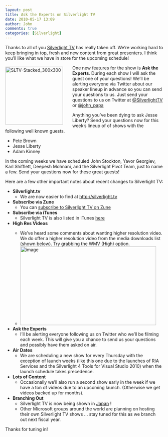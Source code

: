 ```yaml
---
layout: post
title: Ask the Experts on Silverlight TV
date: 2010-05-17 13:09
author: John
comments: true
categories: [Silverlight]
---
```

<p>Thanks to all of you <a href="http://silverlight.tv">Silverlight TV</a> has really taken off. We’re working hard to keep bringing in top, fresh and new content from great presenters. I think you’ll like what we have in store for the upcoming schedule!</p>  <p><img style="border-bottom: 0px; border-left: 0px; margin: 5px 30px 5px 0px; display: inline; border-top: 0px; border-right: 0px" title="SLTV-Stacked_300x300" border="0" alt="SLTV-Stacked_300x300" align="left" src="http://images.johnpapa.net/wp-content/uploads/files/media/image/WindowsLiveWriter/YouAsktheQuestions_87D2/SLTV-Stacked_300x300_3.png" width="184" height="184" />One new features for the show is <strong>Ask the Experts</strong>. During each show I will ask the guest one of your questions! We’ll be alerting everyone via Twitter about our speaker lineup in advance so you can send your questions to us. Just send your questions to us on Twitter at <a href="http://twitter.com/silverlighttv">@SilverlightTV</a> or <a href="http://twitter.com/john_papa">@john_papa</a></p>  <p>Anything you’ve been dying to ask Jesse Liberty? Send your questions now for this week’s lineup of of shows with the following well known guests. </p>  <ul>   <li>Pete Brown </li>    <li>Jesse Liberty </li>    <li>Adam Kinney </li> </ul>  <p>In the coming weeks we have scheduled John Stockton, Yavor Georgiev, Karl Shifflett, Deepesh Mohnani, and the Silverlight Pivot Team, just to name a few. Send your questions now for these great guests!</p>  <p>Here are a few other important notes about recent changes to Silverlight TV:</p>  <ul>   <li><strong>Silverlight.tv</strong>       <ul>       <li>We are now easier to find at <a href="http://silverlight.tv">http://silverlight.tv</a> </li>     </ul>   </li>    <li><strong>Subscribe via Zune</strong>       <ul>       <li>You can <a href="http://channel9.msdn.com/shows/SilverlightTV/feed/zune/">subscribe to Silverlight TV on Zune</a> </li>     </ul>   </li>    <li><strong>Subscribe via iTunes</strong>       <ul>       <li>Silverlight TV is also listed in iTunes <a href="http://itunes.apple.com/us/podcast/silverlight-tv/id351003683">here</a> </li>     </ul>   </li>    <li><strong>High Res Videos</strong></li>    <ul>     <li>We’ve heard some comments about wanting higher resolution video. We do offer a higher resolution video from the media downloads list (shown below). Try grabbing the WMV (High) option.</li>      <li><a href="http://images.johnpapa.net/wp-content/uploads/files/media/image/WindowsLiveWriter/YouAsktheQuestions_87D2/image_2.png"><img style="border-bottom: 0px; border-left: 0px; display: inline; border-top: 0px; border-right: 0px" title="image" border="0" alt="image" src="http://images.johnpapa.net/wp-content/uploads/files/media/image/WindowsLiveWriter/YouAsktheQuestions_87D2/image_thumb.png" width="433" height="251" /></a> </li>   </ul>    <li><strong>Ask the Experts</strong>       <ul>       <li>I’ll be alerting everyone following us on Twitter who we’ll be filming each week. This will give you a chance to send us your questions and possibly have them asked on air. </li>     </ul>   </li>    <li><strong>Air Dates</strong>       <ul>       <li>We are scheduling a new show for every Thursday with the exception of launch weeks (like this one due to the launches of RIA Services and the Silverlight 4 Tools for Visual Studio 2010) when the launch schedule takes precedence. </li>     </ul>   </li>    <li><strong>Lots of Content</strong>       <ul>       <li>Occasionally we’ll also run a second show early in the week if we have a ton of videos due to an upcoming launch. (Otherwise we get videos backed up for months). </li>     </ul>   </li>    <li><strong>Branching Out</strong>       <ul>       <li>Silverlight TV is now being shown in <a href="http://www.microsoft.com/japan/powerpro/projectux/silverlighttv/default.mspx?v=4">Japan</a> ! </li>        <li>Other Microsoft groups around the world are planning on hosting their own Silverlight TV shows … stay tuned for this as we branch out next fiscal year. </li>     </ul>   </li> </ul>  <p>Thanks for tuning in!</p>

